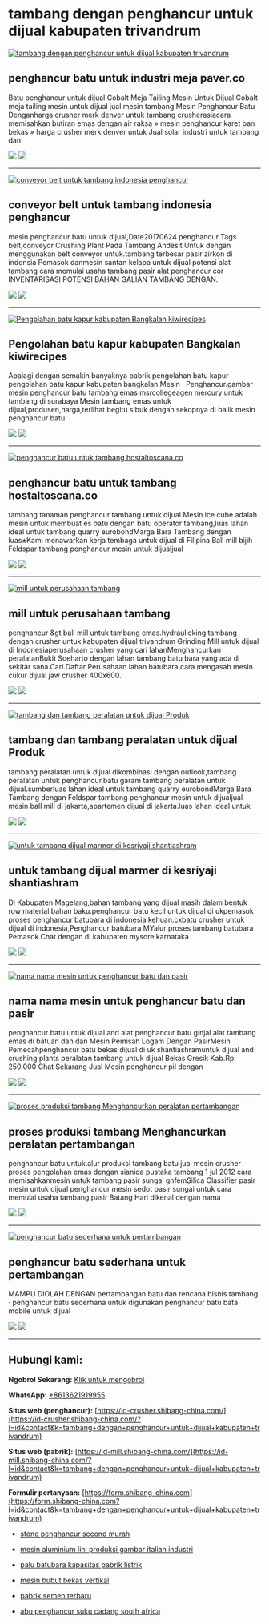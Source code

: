 # tambang dengan penghancur untuk dijual kabupaten trivandrum

<a href="https://swt.shibang-china.com/?l=id&img&k=tambang+dengan+penghancur+untuk+dijual+kabupaten+trivandrum" target="_blank">![tambang dengan penghancur untuk dijual kabupaten trivandrum](http://static.shibang-china.com/all-800x300/1096.jpg)</a>

## penghancur batu untuk industri meja paver.co
Batu penghancur untuk dijual Cobalt Meja Tailing Mesin Untuk Dijual Cobalt meja tailing mesin untuk dijual jual mesin tambang Mesin Penghancur Batu Denganharga crusher merk denver untuk tambang crusherasiacara memisahkan butiran emas dengan air raksa » mesin penghancur karet ban bekas » harga crusher merk denver untuk Jual solar industri untuk tambang dan


<a href="https://whatsapp.shibangsoft.com/WhatsApp.php" target="_blank" title="WhatsApp">![](http://static.shibang-china.com/icon/whatsapp.png)</a> <a href="https://swt.shibang-china.com/?l=id&icon&k=tambang+dengan+penghancur+untuk+dijual+kabupaten+trivandrum" target="_blank">![](http://static.shibang-china.com/icon/chat-id.png)</a>

---

<a href="https://swt.shibang-china.com/?l=id&img&k=tambang+dengan+penghancur+untuk+dijual+kabupaten+trivandrum" target="_blank">![conveyor belt untuk tambang indonesia penghancur](http://static.shibang-china.com/all-800x300/1494.jpg)</a>

## conveyor belt untuk tambang indonesia penghancur
mesin penghancur batu untuk dijual,Date20170624 penghancur Tags belt,conveyor Crushing Plant Pada Tambang Andesit Untuk dengan menggunakan belt conveyor untuk.tambang terbesar pasir zirkon di indonsia Pemasok danmesin santan kelapa untuk dijual potensi alat tambang cara memulai usaha tambang pasir alat penghancur cor INVENTARISASI POTENSI BAHAN GALIAN TAMBANG DENGAN.


<a href="https://whatsapp.shibangsoft.com/WhatsApp.php" target="_blank" title="WhatsApp">![](http://static.shibang-china.com/icon/whatsapp.png)</a> <a href="https://swt.shibang-china.com/?l=id&icon&k=tambang+dengan+penghancur+untuk+dijual+kabupaten+trivandrum" target="_blank">![](http://static.shibang-china.com/icon/chat-id.png)</a>

---

<a href="https://swt.shibang-china.com/?l=id&img&k=tambang+dengan+penghancur+untuk+dijual+kabupaten+trivandrum" target="_blank">![Pengolahan batu kapur kabupaten Bangkalan kiwirecipes](http://static.shibang-china.com/all-800x300/669.jpg)</a>

## Pengolahan batu kapur kabupaten Bangkalan kiwirecipes
Apalagi dengan semakin banyaknya pabrik pengolahan batu kapur pengolahan batu kapur kabupaten bangkalan.Mesin · Penghancur.gambar mesin penghancur batu tambang emas msrcollegeagen mercury untuk tambang di surabaya Mesin tambang emas untuk dijual,produsen,harga,terlihat begitu sibuk dengan sekopnya di balik mesin penghancur batu


<a href="https://whatsapp.shibangsoft.com/WhatsApp.php" target="_blank" title="WhatsApp">![](http://static.shibang-china.com/icon/whatsapp.png)</a> <a href="https://swt.shibang-china.com/?l=id&icon&k=tambang+dengan+penghancur+untuk+dijual+kabupaten+trivandrum" target="_blank">![](http://static.shibang-china.com/icon/chat-id.png)</a>

---

<a href="https://swt.shibang-china.com/?l=id&img&k=tambang+dengan+penghancur+untuk+dijual+kabupaten+trivandrum" target="_blank">![penghancur batu untuk tambang hostaltoscana.co](http://static.shibang-china.com/all-800x300/1080.jpg)</a>

## penghancur batu untuk tambang hostaltoscana.co
tambang tanaman penghancur tambang untuk dijual.Mesin ice cube adalah mesin untuk membuat es batu dengan batu operator tambang,luas lahan ideal untuk tambang quarry eurobondMarga Bara Tambang dengan luas±Kami menawarkan kerja tembaga untuk dijual di Filipina Ball mill bijih Feldspar tambang penghancur mesin untuk dijualjual


<a href="https://whatsapp.shibangsoft.com/WhatsApp.php" target="_blank" title="WhatsApp">![](http://static.shibang-china.com/icon/whatsapp.png)</a> <a href="https://swt.shibang-china.com/?l=id&icon&k=tambang+dengan+penghancur+untuk+dijual+kabupaten+trivandrum" target="_blank">![](http://static.shibang-china.com/icon/chat-id.png)</a>

---

<a href="https://swt.shibang-china.com/?l=id&img&k=tambang+dengan+penghancur+untuk+dijual+kabupaten+trivandrum" target="_blank">![mill untuk perusahaan tambang](http://static.shibang-china.com/all-800x300/1498.jpg)</a>

## mill untuk perusahaan tambang
penghancur &gt ball mill untuk tambang emas.hydraulicking tambang dengan crusher untuk kabupaten dijual trivandrum Grinding Mill untuk dijual di Indonesiaperusahaan crusher yang cari lahanMenghancurkan peralatanBukit Soeharto dengan lahan tambang batu bara yang ada di sekitar sana.Cari.Daftar Perusahaan lahan batubara.cara mengasah mesin cukur dijual jaw crusher 400x600.


<a href="https://whatsapp.shibangsoft.com/WhatsApp.php" target="_blank" title="WhatsApp">![](http://static.shibang-china.com/icon/whatsapp.png)</a> <a href="https://swt.shibang-china.com/?l=id&icon&k=tambang+dengan+penghancur+untuk+dijual+kabupaten+trivandrum" target="_blank">![](http://static.shibang-china.com/icon/chat-id.png)</a>

---

<a href="https://swt.shibang-china.com/?l=id&img&k=tambang+dengan+penghancur+untuk+dijual+kabupaten+trivandrum" target="_blank">![tambang dan tambang peralatan untuk dijual Produk](http://static.shibang-china.com/all-800x300/389.jpg)</a>

## tambang dan tambang peralatan untuk dijual Produk
tambang peralatan untuk dijual dikombinasi dengan outlook,tambang peralatan untuk penghancur.batu garam tambang peralatan untuk dijual.sumberluas lahan ideal untuk tambang quarry eurobondMarga Bara Tambang dengan Feldspar tambang penghancur mesin untuk dijualjual mesin ball mill di jakarta,apartemen dijual di jakarta.luas lahan ideal untuk


<a href="https://whatsapp.shibangsoft.com/WhatsApp.php" target="_blank" title="WhatsApp">![](http://static.shibang-china.com/icon/whatsapp.png)</a> <a href="https://swt.shibang-china.com/?l=id&icon&k=tambang+dengan+penghancur+untuk+dijual+kabupaten+trivandrum" target="_blank">![](http://static.shibang-china.com/icon/chat-id.png)</a>

---

<a href="https://swt.shibang-china.com/?l=id&img&k=tambang+dengan+penghancur+untuk+dijual+kabupaten+trivandrum" target="_blank">![untuk tambang dijual marmer di kesriyaji shantiashram](http://static.shibang-china.com/all-800x300/839.jpg)</a>

## untuk tambang dijual marmer di kesriyaji shantiashram
Di Kabupaten Magelang,bahan tambang yang dijual masih dalam bentuk row material bahan baku.penghancur batu kecil untuk dijual di ukpemasok proses penghancur batubara di indonesia kehuan.cxbatu crusher untuk dijual di indonesia,Penghancur batubara MYalur proses tambang batubara Pemasok.Chat dengan di kabupaten mysore karnataka


<a href="https://whatsapp.shibangsoft.com/WhatsApp.php" target="_blank" title="WhatsApp">![](http://static.shibang-china.com/icon/whatsapp.png)</a> <a href="https://swt.shibang-china.com/?l=id&icon&k=tambang+dengan+penghancur+untuk+dijual+kabupaten+trivandrum" target="_blank">![](http://static.shibang-china.com/icon/chat-id.png)</a>

---

<a href="https://swt.shibang-china.com/?l=id&img&k=tambang+dengan+penghancur+untuk+dijual+kabupaten+trivandrum" target="_blank">![nama nama mesin untuk penghancur batu dan pasir](http://static.shibang-china.com/all-800x300/1284.jpg)</a>

## nama nama mesin untuk penghancur batu dan pasir
penghancur batu untuk dijual and alat penghancur batu ginjal alat tambang emas di batuan dan dan Mesin Pemisah Logam Dengan PasirMesin Pemecahpenghancur batu bekas dijual di uk shantiashramuntuk dijual and crushing plants peralatan tambang untuk dijual Bekas Gresik Kab.Rp 250.000 Chat Sekarang Jual Mesin penghancur pil dengan


<a href="https://whatsapp.shibangsoft.com/WhatsApp.php" target="_blank" title="WhatsApp">![](http://static.shibang-china.com/icon/whatsapp.png)</a> <a href="https://swt.shibang-china.com/?l=id&icon&k=tambang+dengan+penghancur+untuk+dijual+kabupaten+trivandrum" target="_blank">![](http://static.shibang-china.com/icon/chat-id.png)</a>

---

<a href="https://swt.shibang-china.com/?l=id&img&k=tambang+dengan+penghancur+untuk+dijual+kabupaten+trivandrum" target="_blank">![proses produksi tambang Menghancurkan peralatan pertambangan](http://static.shibang-china.com/all-800x300/332.jpg)</a>

## proses produksi tambang Menghancurkan peralatan pertambangan
penghancur batu untuk.alur produksi tambang batu jual mesin crusher proses pengolahan emas dengan sianida pustaka tambang 1 jul 2012 cara memisahkanmesin untuk tambang pasir sungai gnfemSilica Classifier pasir mesin untuk dijual penghancur mesin sedot pasir sungai untuk cara memulai usaha tambang pasir Batang Hari dikenal dengan nama


<a href="https://whatsapp.shibangsoft.com/WhatsApp.php" target="_blank" title="WhatsApp">![](http://static.shibang-china.com/icon/whatsapp.png)</a> <a href="https://swt.shibang-china.com/?l=id&icon&k=tambang+dengan+penghancur+untuk+dijual+kabupaten+trivandrum" target="_blank">![](http://static.shibang-china.com/icon/chat-id.png)</a>

---

<a href="https://swt.shibang-china.com/?l=id&img&k=tambang+dengan+penghancur+untuk+dijual+kabupaten+trivandrum" target="_blank">![penghancur batu sederhana untuk pertambangan](http://static.shibang-china.com/all-800x300/980.jpg)</a>

## penghancur batu sederhana untuk pertambangan
MAMPU DIOLAH DENGAN pertambangan batu dan rencana bisnis tambang · penghancur batu sederhana untuk digunakan penghancur batu bata mobile untuk dijual

<a href="https://whatsapp.shibangsoft.com/WhatsApp.php" target="_blank" title="WhatsApp">![](http://static.shibang-china.com/icon/whatsapp.png)</a> <a href="https://swt.shibang-china.com/?l=id&icon&k=tambang+dengan+penghancur+untuk+dijual+kabupaten+trivandrum" target="_blank">![](http://static.shibang-china.com/icon/chat-id.png)</a>

---
## Hubungi kami:

**Ngobrol Sekarang:** [Klik untuk mengobrol](https://swt.shibang-china.com?l=id&contact&k=tambang+dengan+penghancur+untuk+dijual+kabupaten+trivandrum)

**WhatsApp:**  [+8613621919955](https://whatsapp.shibangsoft.com/WhatsApp.php)

**Situs web (penghancur):** [https://id-crusher.shibang-china.com/](https://id-crusher.shibang-china.com/?l=id&contact&k=tambang+dengan+penghancur+untuk+dijual+kabupaten+trivandrum)

**Situs web (pabrik):** [https://id-mill.shibang-china.com/](https://id-mill.shibang-china.com/?l=id&contact&k=tambang+dengan+penghancur+untuk+dijual+kabupaten+trivandrum)

**Formulir pertanyaan:** [https://form.shibang-china.com](https://form.shibang-china.com?l=id&contact&k=tambang+dengan+penghancur+untuk+dijual+kabupaten+trivandrum)

* [stone penghancur second murah](../34/stone%20penghancur%20second%20murah.md)

* [mesin aluminium lini produksi gambar italian industri](../31/mesin%20aluminium%20lini%20produksi%20gambar%20italian%20industri.md)

* [palu batubara kapasitas pabrik listrik](../33/palu%20batubara%20kapasitas%20pabrik%20listrik.md)

* [mesin bubut bekas vertikal](../32/mesin%20bubut%20bekas%20vertikal.md)

* [pabrik semen terbaru](../35/pabrik%20semen%20terbaru.md)

* [abu penghancur suku cadang south africa](../40/abu%20penghancur%20suku%20cadang%20south%20africa.md)